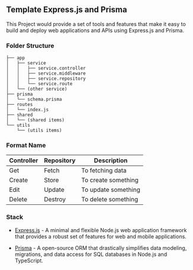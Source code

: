 ## Template Express.js and Prisma

This Project would provide a set of tools and features that make it easy to build and deploy web applications and APIs using Express.js and Prisma.

### Folder Structure

```
├── app
│   ├── service
│   │   ├── service.controller
│   │   ├── service.middleware
│   │   ├── service.repository
│   │   └── service.route
│   └── (other service)
├── prisma
│   └── schema.prisma
├── routes
│   └── index.js
├── shared
│   └── (shared items)
└── utils
    └── (utils items)
```

### Format Name

| Controller | Repository | Description         |
| ---------- | ---------- | ------------------- |
| Get        | Fetch      | To fetching data    |
| Create     | Store      | To create something |
| Edit       | Update     | To update something |
| Delete     | Destroy    | To delete something |

### Stack

- [Express.js](https://expressjs.com/) - A minimal and flexible Node.js web application framework that provides a robust set of features for web and mobile applications.

- [Prisma](https://www.prisma.io/express) - A open-source ORM that drastically simplifies data modeling, migrations, and data access for SQL databases in Node.js and TypeScript.
